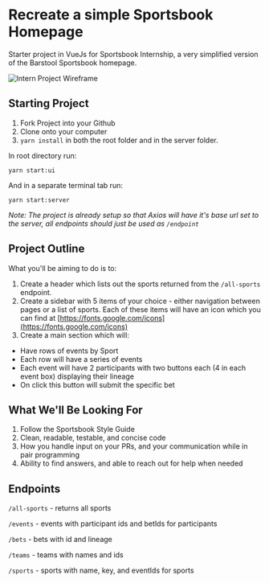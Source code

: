 # Recreate a simple Sportsbook Homepage

Starter project in VueJs for Sportsbook Internship, a very simplified version of the Barstool Sportsbook homepage.

![Intern Project Wireframe](./intern-project-2.jpg)

## Starting Project

1. Fork Project into your Github
2. Clone onto your computer
3. `yarn install` in both the root folder and in the server folder.

In root directory run:

`yarn start:ui`

And in a separate terminal tab run:

`yarn start:server`

_Note: The project is already setup so that Axios will have it's base url set to the server, all endpoints should just be used as `/endpoint`_


## Project Outline

What you'll be aiming to do is to:

1. Create a header which lists out the sports returned from the `/all-sports` endpoint.
2. Create a sidebar with 5 items of your choice - either navigation between pages or a list of sports. Each of these items will have an icon which you can find at [https://fonts.google.com/icons](https://fonts.google.com/icons)
3. Create a main section which will:
  + Have rows of events by Sport
  + Each row will have a series of events
  + Each event will have 2 participants with two buttons each (4 in each event box) displaying their lineage
  + On click this button will submit the specific bet

## What We'll Be Looking For

1. Follow the Sportsbook Style Guide
2. Clean, readable, testable, and concise code
3. How you handle input on your PRs, and your communication while in pair programming
4. Ability to find answers, and able to reach out for help when needed

## Endpoints

`/all-sports` - returns all sports

`/events` - events with participant ids and betIds for participants

`/bets` - bets with id and lineage

`/teams` - teams with names and ids

`/sports` - sports with name, key, and eventIds for sports



